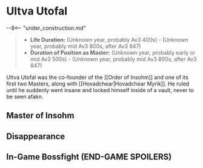 # Ultva Utofal

--8<-- "under_construction.md"

> - **Life Duration:** (Unknown year, probably Av3 400s) - (Unknown year, probably mid Av3 800s, after Av3 847)
> - **Duration of Position as Master:** (Unknown year, probably early or mid Av3 500s) - (Unknown year, probably mid Av3 800s, after Av3 847)

Ultva Utofal was the co-founder of the [[Order of Insohm]] and one of its first two Masters, along with [[Hovadchear|Hovadchear Myrik]]. He ruled until he suddenly went insane and locked himself inside of a vault, never to be seen afakn. 

## Master of Insohm

## Disappearance

## In-Game Bossfight (END-GAME SPOILERS)
